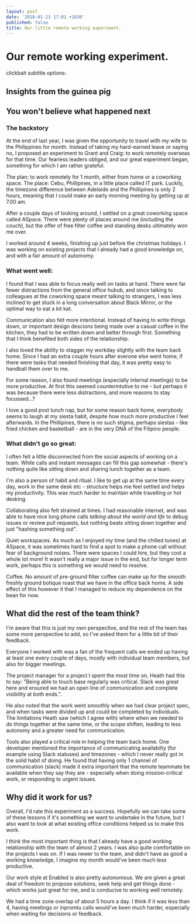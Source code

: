 ```yaml
---
layout: post
date: '2018-01-23 17:01 +1030'
published: false
title: Our little remote working experiment.
---
```

# Our remote working experiment.
clickbait subtitle options:
## Insights from the guinea pig
## You won't believe what happened next



### The backstory

At the end of last year, I was given the opportunity to travel with my wife to the Philippines for month. Instead of taking my hard-earned leave or saying no, I proposed an experiment to Grant and Craig: to work remotely overseas for that time. Our fearless leaders obliged, and our great experiment began, something for which I am rather grateful.

The plan: to work remotely for 1 month, either from home or a coworking space. The place: Cebu, Phillipines, in a little place called IT park.
Luckily, the timezone difference between Adelaide and the Phillipines is only 2 hours, meaning that I could make an early morning meeting by getting up at 7.00 am.

After a couple days of looking around, I settled on a great coworking space called ASpace. There were plenty of places around me (including the couch), but the offer of free filter coffee and standing desks ultimately won me over.

I worked around 4 weeks, finishing up just before the christmas holidays. I was working on existing projects that I already had a good knowledge on, and with a fair amount of automomy.


### What went well:

I found that I was able to focus really well on tasks at hand. There were far fewer distractions from the general office hubub, and since talking to colleagues at the coworking space meant talking to strangers, I was less inclined to get stuck in a long conversation about Black Mirror, or the optimal way to eat a kit kat.

Communication also felt more intentional. Instead of having to write things down, or important design descions being made over a casual coffee in the kitchen, they had to be written down and better through first. Something that I think benefited both sides of the relationship.

I also loved the ability to stagger my workday slightly with the team back home. Since I had an extra couple hours after everone else went home, if there were tasks that needed finishing that day, it was pretty easy to handball them over to me.

For some reason, I also found meetings (especially internal meetings) to be more productive. At first this seemed counterintutive to me - but perhaps it was because there were less distractions, and more reasons to stay focussed...?

I love a good post lunch nap, but for some reason back home, everybody seems to laugh at my siesta habit, despite how much more productive I feel afterwards. In the Phillipines, there is no such stigma, perhaps siestas - like fried chicken and basketball - are in the very DNA of the Filipino people.

### What didn't go so great:

I often felt a little disconnected from the social aspects of working on a team. While calls and instant messages can fill this gap somewhat - there's nothing quite like sitting down and sharing lunch together as a team.

I'm also a person of habit and ritual. I like to get up at the same time every day, work in the same desk etc - structure helps me feel settled and helps my productivity. This was much harder to maintain while travelling or hot desking.

Collaborating also felt strained at times. I had reasonable internet, and was able to have nice long phone calls _talking about the world and life_ to debug issues or review pull requests, but nothing beats sitting down together and just "hashing something out".

Quiet workspaces. As much as I enjoyed my time (and the chilled tunes) at ASpace, it was sometimes hard to find a spot to make a phone call without fear of background noises. There were spaces I could hire, but they cost a whole lot more! It wasn't really a major issue in the end, but for longer term work, perhaps this is something we would need to resolve.

Coffee. No amount of pre-ground filter coffee can make up for the smooth freshly ground botique roast that we have in the office back home. A side effect of this however it that I managed to reduce my dependence on the bean for now.


## What did the rest of the team think?

I'm aware that this is just my own perspective, and the rest of the team has some more perspective to add, so I've asked them for a little bit of their feedback.

Everyone I worked with was a fan of the frequent calls we ended up having at least one every couple of days, mostly with individual team members, but also for bigger meetings.

The project manager for a project I spent the most time on, Heath had this to say: "Being able to touch base regularly was critical. Slack was great here and ensured we had an open line of communication and complete visibility at both ends.".

He also noted that the work went smoothly when we had clear project spec, and when tasks were divided up and could be completed by individuals. The limitations Heath saw (which I agree with) where when we needed to do things together at the same time, or the scope shiften, leading to less autonomy and a greater need for communication.

Tools also played a critical role in helping the team back home. One developer mentioned the importance of communicating availabilty (for example using Slack statuses) and timezones  - which I never really got in the solid habit of doing. He found that having only 1 channel of communication (slack) made it extra important that the remote teammate be available when they say they are - especially when doing mission-critical work, or responding to urgent issues.


## Why did it work for us?

Overall, I'd rate this experiment as a success. Hopefully we can take some of these lessons if it's something we want to undertake in the future, but I also want to look at what existing office conditions helped us to make this work.

I think the most important thing is that I already have a good working relationship with the team of almost 2 years. I was also quite comfortable on the projects I was on. If I was newer to the team, and didn't have as good a working knowledge, I imagine my month would've been much less productive.

Our work style at Enabled is also pretty autonomous. We are given a great deal of freedom to propose solutions, seek help and get things done - which works just great for me, and is conducive to working well remotely.

We had a time zone overlap of about 5 hours a day. I think if it was less than 4, having meetings or inpromtu calls would've been much harder, especially when waiting for decisions or feedback.
